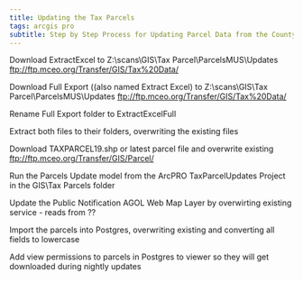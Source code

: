 ```yaml
---
title: Updating the Tax Parcels
tags: arcgis pro
subtitle: Step by Step Process for Updating Parcel Data from the County GIS
---
```

Download ExtractExcel to Z:\scans\GIS\Tax Parcel\ParcelsMUS\Updates
ftp://ftp.mceo.org/Transfer/GIS/Tax%20Data/

Download Full Export ((also named Extract Excel) to Z:\scans\GIS\Tax Parcel\ParcelsMUS\Updates
ftp://ftp.mceo.org/Transfer/GIS/Tax%20Data/

Rename Full Export folder to ExtractExcelFull

Extract both files to their folders, overwriting the existing files

Download TAXPARCEL19.shp or latest parcel file and overwrite existing
ftp://ftp.mceo.org/Transfer/GIS/Parcel/

Run the Parcels Update model from the ArcPRO TaxParcelUpdates Project in the GIS\Tax Parcels folder

Update the Public Notification AGOL Web Map Layer by overwirting existing service - reads from ??

Import the parcels into Postgres, overwriting existing and converting all fields to lowercase

Add view permissions to parcels in Postgres to viewer so they will get downloaded during nightly updates
